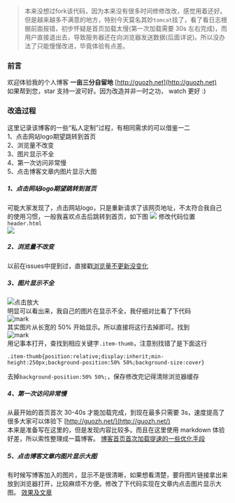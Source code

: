>本来没想过fork该代码，因为本来没有很多时间修修改改，感觉用着还好。但是越来越多不满意的地方，特别今天莫名其妙`tomcat`挂了，看了看日志根据前面报错，初步怀疑是首页加载太慢(第一次加载需要 30s 左右完成)，而用户直接退出去，导致服务器还在向浏览器发送数据(后面详说)。所以没办法了只能慢慢改进，毕竟体验有点差。
### 前言
欢迎体验我的个人博客 **一亩三分自留地**  [http://guozh.net](http://guozh.net)
<br>
如果帮到您，star 支持一波可好。因为改造并非一时之功， watch 更好  :) 
### 改造过程
这里记录该博客的一些“私人定制”过程，有相同需求的可以借鉴一二
<br>
1、点击网站logo期望跳转到首页
<br>
2、浏览量不改变
<br>
3、图片显示不全
<br>
4、第一次访问非常慢
<br>
5、点击博客文章内图片显示大图
##### 1、点击网站logo期望跳转到首页
可能大家发现了，点击网站logo，只是重新请求了该网页地址，不太符合我自己的使用习惯，一般我喜欢点击后跳转到首页，如下图
![](http://images.bixiaode.com/dream/180731/DH5DcDJAl1.png?imageslim)
修改代码位置`header.html`
<br>
![](http://images.bixiaode.com/dream/180731/i5Gf1201cd.png?imageslim)
##### 2、浏览量不改变
以前在issues中提到过，直接戳[浏览量不更新没变化](https://github.com/ZHENFENG13/My-Blog/commit/528af45a56c3d6d06fdccecc1789e776c9710991)
##### 3、图片显示不全
![点击放大](http://images.bixiaode.com/dream/180731/k4GFIIeeLC.png?imageslim)
<br>
明显可以看出来，我自己的图片在显示不全，我仔细对比看了下代码
<br>
![mark](http://images.bixiaode.com/dream/180731/DCcGBikfaB.png?imageslim)
<br>
其实图片从长宽的 50% 开始显示。所以直接将这行去掉即可。找到
<br>
![mark](http://images.bixiaode.com/dream/180731/Lea9KecC3b.png?imageslim)
<br>
用记事本打开，查找到相应关键字`.item-thumb`，注意别找错了是下面这行
```
.item-thumb{position:relative;display:inherit;min-height:250px;background-position:50% 50%;background-size:cover}
```
去掉`background-position:50% 50%;`，保存修改完记得清除浏览器缓存
##### 4、第一次访问非常慢
从最开始的首页首次 30-40s 才能加载完成，到现在最多只需要 3s，速度提高了很多大家可以体验下
[http://guozh.net/](http://guozh.net/)
<br>
本来是准备写在这里的，但是发现内容比较多。而且在这里使用 markdown 体验好差，所以索性整理成一篇博客。
[博客首页首次加载提速的一些优化手段](http://guozh.net/article/13)
##### 5、点击博客文章内图片显示大图
有时候写博客加入的图片，显示不是很清晰，如果想看清楚，要将图片链接拿出来放到浏览器打开，比较麻烦不方便。修改了下代码实现在文章内点击图片显示大图。
[效果及文章](http://guozh.net/article/15)

